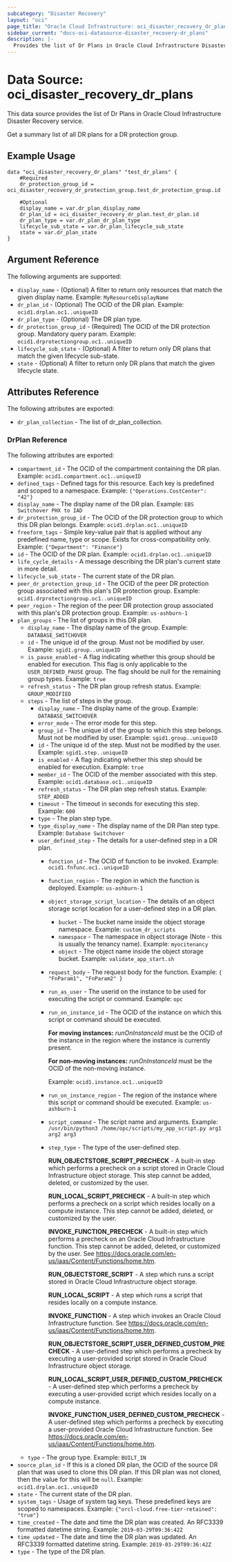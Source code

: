 ```yaml
---
subcategory: "Disaster Recovery"
layout: "oci"
page_title: "Oracle Cloud Infrastructure: oci_disaster_recovery_dr_plans"
sidebar_current: "docs-oci-datasource-disaster_recovery-dr_plans"
description: |-
  Provides the list of Dr Plans in Oracle Cloud Infrastructure Disaster Recovery service
---
```


# Data Source: oci_disaster_recovery_dr_plans
This data source provides the list of Dr Plans in Oracle Cloud Infrastructure Disaster Recovery service.

Get a summary list of all DR plans for a DR protection group.

## Example Usage

```hcl
data "oci_disaster_recovery_dr_plans" "test_dr_plans" {
	#Required
	dr_protection_group_id = oci_disaster_recovery_dr_protection_group.test_dr_protection_group.id

	#Optional
	display_name = var.dr_plan_display_name
	dr_plan_id = oci_disaster_recovery_dr_plan.test_dr_plan.id
	dr_plan_type = var.dr_plan_dr_plan_type
	lifecycle_sub_state = var.dr_plan_lifecycle_sub_state
	state = var.dr_plan_state
}
```

## Argument Reference

The following arguments are supported:

* `display_name` - (Optional) A filter to return only resources that match the given display name.  Example: `MyResourceDisplayName` 
* `dr_plan_id` - (Optional) The OCID of the DR plan.  Example: `ocid1.drplan.oc1..uniqueID` 
* `dr_plan_type` - (Optional) The DR plan type.
* `dr_protection_group_id` - (Required) The OCID of the DR protection group. Mandatory query param.  Example: `ocid1.drprotectiongroup.oc1..uniqueID` 
* `lifecycle_sub_state` - (Optional) A filter to return only DR plans that match the given lifecycle sub-state. 
* `state` - (Optional) A filter to return only DR plans that match the given lifecycle state. 


## Attributes Reference

The following attributes are exported:

* `dr_plan_collection` - The list of dr_plan_collection.

### DrPlan Reference

The following attributes are exported:

* `compartment_id` - The OCID of the compartment containing the DR plan.  Example: `ocid1.compartment.oc1..uniqueID` 
* `defined_tags` - Defined tags for this resource. Each key is predefined and scoped to a namespace.  Example: `{"Operations.CostCenter": "42"}` 
* `display_name` - The display name of the DR plan.  Example: `EBS Switchover PHX to IAD` 
* `dr_protection_group_id` - The OCID of the DR protection group to which this DR plan belongs.  Example: `ocid1.drplan.oc1..uniqueID` 
* `freeform_tags` - Simple key-value pair that is applied without any predefined name, type or scope. Exists for cross-compatibility only.  Example: `{"Department": "Finance"}` 
* `id` - The OCID of the DR plan.  Example: `ocid1.drplan.oc1..uniqueID` 
* `life_cycle_details` - A message describing the DR plan's current state in more detail. 
* `lifecycle_sub_state` - The current state of the DR plan. 
* `peer_dr_protection_group_id` - The OCID of the peer DR protection group associated with this plan's DR protection group.  Example: `ocid1.drprotectiongroup.oc1..uniqueID` 
* `peer_region` - The region of the peer DR protection group associated with this plan's DR protection group.  Example: `us-ashburn-1` 
* `plan_groups` - The list of groups in this DR plan. 
	* `display_name` - The display name of the group.  Example: `DATABASE_SWITCHOVER` 
	* `id` - The unique id of the group. Must not be modified by user.  Example: `sgid1.group..uniqueID` 
	* `is_pause_enabled` - A flag indicating whether this group should be enabled for execution. This flag is only applicable to the `USER_DEFINED_PAUSE` group. The flag should be null for the remaining group types.  Example: `true` 
	* `refresh_status` - The DR plan group refresh status.  Example: `GROUP_MODIFIED` 
	* `steps` - The list of steps in the group. 
		* `display_name` - The display name of the group.  Example: `DATABASE_SWITCHOVER` 
		* `error_mode` - The error mode for this step. 
		* `group_id` - The unique id of the group to which this step belongs. Must not be modified by user.  Example: `sgid1.group..uniqueID` 
		* `id` - The unique id of the step. Must not be modified by the user.  Example: `sgid1.step..uniqueID` 
		* `is_enabled` - A flag indicating whether this step should be enabled for execution.  Example: `true` 
		* `member_id` - The OCID of the member associated with this step.  Example: `ocid1.database.oc1..uniqueID` 
		* `refresh_status` - The DR plan step refresh status.  Example: `STEP_ADDED` 
		* `timeout` - The timeout in seconds for executing this step.  Example: `600` 
		* `type` - The plan step type. 
		* `type_display_name` - The display name of the DR Plan step type.  Example: `Database Switchover` 
		* `user_defined_step` - The details for a user-defined step in a DR plan.
			* `function_id` - The OCID of function to be invoked.  Example: `ocid1.fnfunc.oc1..uniqueID` 
			* `function_region` - The region in which the function is deployed.  Example: `us-ashburn-1` 
			* `object_storage_script_location` - The details of an object storage script location for a user-defined step in a DR plan.
				* `bucket` - The bucket name inside the object storage namespace.  Example: `custom_dr_scripts` 
				* `namespace` - The namespace in object storage (Note - this is usually the tenancy name).  Example: `myocitenancy` 
				* `object` - The object name inside the object storage bucket.  Example: `validate_app_start.sh` 
			* `request_body` - The request body for the function.  Example: `{ "FnParam1", "FnParam2" }` 
			* `run_as_user` - The userid on the instance to be used for executing the script or command.  Example: `opc` 
			* `run_on_instance_id` - The OCID of the instance on which this script or command should be executed.  

				**For moving instances:** *runOnInstanceId* must be the OCID of the instance in the region where the  instance is currently present.  

				**For non-moving instances:** *runOnInstanceId* must be the OCID of the non-moving instance.  

				Example: `ocid1.instance.oc1..uniqueID` 
			* `run_on_instance_region` - The region of the instance where this script or command should be executed.  Example: `us-ashburn-1` 
			* `script_command` - The script name and arguments.  Example: `/usr/bin/python3 /home/opc/scripts/my_app_script.py arg1 arg2 arg3` 
			* `step_type` - The type of the user-defined step.

				**RUN_OBJECTSTORE_SCRIPT_PRECHECK** - A built-in step which performs a precheck on a script stored in Oracle Cloud Infrastructure object storage.  This step cannot be added, deleted, or customized by the user.

				**RUN_LOCAL_SCRIPT_PRECHECK** - A built-in step which performs a precheck on a script which resides locally on a compute instance.  This step cannot be added, deleted, or customized by the user.

				**INVOKE_FUNCTION_PRECHECK** - A built-in step which performs a precheck on an Oracle Cloud Infrastructure function.  This  step cannot be added, deleted, or customized by the user. See https://docs.oracle.com/en-us/iaas/Content/Functions/home.htm.

				**RUN_OBJECTSTORE_SCRIPT** - A step which runs a script stored in Oracle Cloud Infrastructure object storage.

				**RUN_LOCAL_SCRIPT** - A step which runs a script that resides locally on a compute instance.

				**INVOKE_FUNCTION** - A step which invokes an Oracle Cloud Infrastructure function. See https://docs.oracle.com/en-us/iaas/Content/Functions/home.htm.

				**RUN_OBJECTSTORE_SCRIPT_USER_DEFINED_CUSTOM_PRECHECK** - A user-defined step which performs a precheck by executing a user-provided script stored in Oracle Cloud Infrastructure object storage.

				**RUN_LOCAL_SCRIPT_USER_DEFINED_CUSTOM_PRECHECK** - A user-defined step which performs a precheck by executing a user-provided script which resides locally on a compute instance.

				**INVOKE_FUNCTION_USER_DEFINED_CUSTOM_PRECHECK** - A user-defined step which performs a precheck by executing a user-provided Oracle Cloud Infrastructure function. See https://docs.oracle.com/en-us/iaas/Content/Functions/home.htm. 
	* `type` - The group type.  Example: `BUILT_IN` 
* `source_plan_id` - If this is a cloned DR plan, the OCID of the source DR plan that was used to clone this DR plan. If this DR plan was not cloned, then the value for this will be `null`.  Example: `ocid1.drplan.oc1..uniqueID` 
* `state` - The current state of the DR plan. 
* `system_tags` - Usage of system tag keys. These predefined keys are scoped to namespaces.  Example: `{"orcl-cloud.free-tier-retained": "true"}` 
* `time_created` - The date and time the DR plan was created. An RFC3339 formatted datetime string.  Example: `2019-03-29T09:36:42Z` 
* `time_updated` - The date and time the DR plan was updated. An RFC3339 formatted datetime string.  Example: `2019-03-29T09:36:42Z` 
* `type` - The type of the DR plan. 

